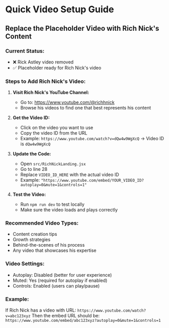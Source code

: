 # Quick Video Setup Guide

## Replace the Placeholder Video with Rich Nick's Content

### Current Status:
- ❌ Rick Astley video removed
- ✅ Placeholder ready for Rich Nick's video

### Steps to Add Rich Nick's Video:

1. **Visit Rich Nick's YouTube Channel:**
   - Go to: https://www.youtube.com/@richhnick
   - Browse his videos to find one that best represents his content

2. **Get the Video ID:**
   - Click on the video you want to use
   - Copy the video ID from the URL
   - Example: `https://www.youtube.com/watch?v=dQw4w9WgXcQ` → Video ID is `dQw4w9WgXcQ`

3. **Update the Code:**
   - Open `src/RichNickLanding.jsx`
   - Go to line 28
   - Replace `VIDEO_ID_HERE` with the actual video ID
   - Example: `"https://www.youtube.com/embed/YOUR_VIDEO_ID?autoplay=0&mute=1&controls=1"`

4. **Test the Video:**
   - Run `npm run dev` to test locally
   - Make sure the video loads and plays correctly

### Recommended Video Types:
- Content creation tips
- Growth strategies
- Behind-the-scenes of his process
- Any video that showcases his expertise

### Video Settings:
- Autoplay: Disabled (better for user experience)
- Muted: Yes (required for autoplay if enabled)
- Controls: Enabled (users can play/pause)

### Example:
If Rich Nick has a video with URL: `https://www.youtube.com/watch?v=abc123xyz`
Then the embed URL should be: `https://www.youtube.com/embed/abc123xyz?autoplay=0&mute=1&controls=1`
